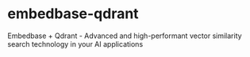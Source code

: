 # embedbase-qdrant
Embedbase + Qdrant - Advanced and high-performant vector similarity search technology in your AI applications
